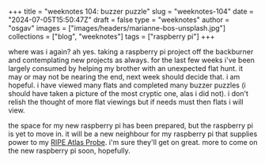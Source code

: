 
+++
title = "weeknotes 104: buzzer puzzle"
slug = "weeknotes-104"
date = "2024-07-05T15:50:47Z"
draft = false
type = "weeknotes"
author = "osgav"
images = ["images/headers/marianne-bos-unsplash.jpg"]
collections = ["blog", "weeknotes"]
tags = ["raspberry pi"]
+++

where was i again? ah yes. taking a raspberry pi project off the backburner and contemplating new projects as always. for the last few weeks i've been largely consumed by helping my brother with an unexpected flat hunt. it may or may not be nearing the end, next week should decide that. i am hopeful. i have viewed many flats and completed many buzzer puzzles (i should have taken a picture of the most cryptic one, alas i did not). i don't relish the thought of more flat viewings but if needs must then flats i will view.

the space for my new raspberry pi has been prepared, but the raspberry pi is yet to move in. it will be a new neighbour for my raspberry pi that supplies power to my [RIPE Atlas Probe](/blog/ripe-atlas-network.html). i'm sure they'll get on great. more to come on the new raspberry pi soon, hopefully.

<!--more-->
